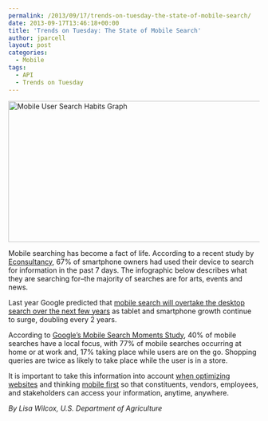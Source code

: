 ```yaml
---
permalink: /2013/09/17/trends-on-tuesday-the-state-of-mobile-search/
date: 2013-09-17T13:46:18+00:00
title: 'Trends on Tuesday: The State of Mobile Search'
author: jparcell
layout: post
categories:
  - Mobile
tags:
  - API
  - Trends on Tuesday
---
```


[<img class="aligncenter wp-image-120512" src="https://s3.amazonaws.com/sitesusa/wp-content/uploads/sites/212/2013/09/Mobileusersearch.jpg" alt="Mobile User Search Habits Graph" width="600" height="283" />](https://s3.amazonaws.com/sitesusa/wp-content/uploads/sites/212/2013/09/Mobileusersearch.jpg)

Mobile searching has become a fact of life. According to a recent study by [Econsultancy](http://econsultancy.com/us/blog/63230-30-compelling-mobile-search-statistics), 67% of smartphone owners had used their device to search for information in the past 7 days. The infographic below describes what they are searching for&#8211;the majority of searches are for arts, events and news.

Last year Google predicted that [mobile search will overtake the desktop search over the next few years](http://econsultancy.com/us/nma-archive/61724-mobile-search-will-top-desktop-in-next-few-years-says-google-s-carrington) as tablet and smartphone growth continue to surge, doubling every 2 years.

According to [Google&#8217;s Mobile Search Moments Study](http://www.google.com/think/research-studies/creating-moments-that-matter.html), 40% of mobile searches have a local focus, with 77% of mobile searches occurring at home or at work and, 17% taking place while users are on the go. Shopping queries are twice as likely to take place while the user is in a store.

It is important to take this information into account [when optimizing websites](https://www.digitalgov.gov/2013/08/27/trends-on-tuesday-why-you-should-be-accessible-on-mobile/ "Trends on Tuesday: Why You Should Be Accessible on Mobile") and thinking [mobile first](https://www.digitalgov.gov/2013/09/30/mobile-first/ "Mobile First") so that constituents, vendors, employees, and stakeholders can access your information, anytime, anywhere.

_By Lisa Wilcox, U.S. Department of Agriculture_